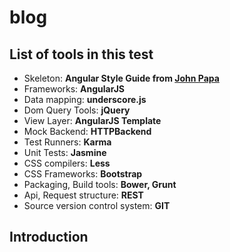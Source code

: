 # blog

## List of tools in this test

* Skeleton: **Angular Style Guide from [John Papa](https://github.com/johnpapa/angular-styleguide)**
* Frameworks: **AngularJS**
* Data mapping: **underscore.js**
* Dom Query Tools: **jQuery**
* View Layer: **AngularJS Template**
* Mock Backend: **HTTPBackend**
* Test Runners: **Karma**
* Unit Tests: **Jasmine**
* CSS compilers: **Less**
* CSS Frameworks: **Bootstrap**
* Packaging, Build tools: **Bower, Grunt**
* Api, Request structure: **REST**
* Source version control system: **GIT**

## Introduction


